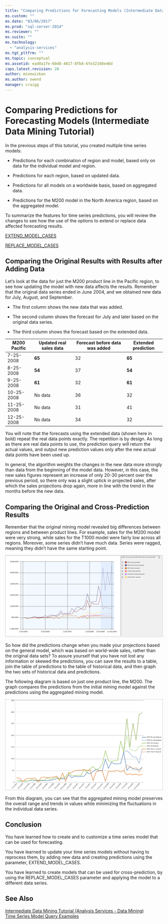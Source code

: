 ```yaml
---
title: "Comparing Predictions for Forecasting Models (Intermediate Data Mining Tutorial) | Microsoft Docs"
ms.custom: ""
ms.date: "03/06/2017"
ms.prod: "sql-server-2014"
ms.reviewer: ""
ms.suite: ""
ms.technology: 
  - "analysis-services"
ms.tgt_pltfrm: ""
ms.topic: conceptual
ms.assetid: ead8a1fe-60d8-4017-8fb8-6fe32168e46d
caps.latest.revision: 28
author: minewiskan
ms.author: owend
manager: craigg
---
```

# Comparing Predictions for Forecasting Models (Intermediate Data Mining Tutorial)
  In the previous steps of this tutorial, you created multiple time series models:  
  
-   Predictions for each combination of region and model, based only on data for the individual model and region.  
  
-   Predictions for each region, based on updated data.  
  
-   Predictions for all models on a worldwide basis, based on aggregated data.  
  
-   Predictions for the M200 model in the North America region, based on the aggregated model.  
  
 To summarize the features for time series predictions, you will review the changes to see how the use of the options to extend or replace data affected forecasting results.  
  
 [EXTEND_MODEL_CASES](#bkmk_EXTEND)  
  
 [REPLACE_MODEL_CASES](#bkmk_REPLACE)  
  
##  <a name="bkmk_EXTEND"></a> Comparing the Original Results with Results after Adding Data  
 Let’s look at the data for just the M200 product line in the Pacific region, to see how updating the model with new data affects the results. Remember that the original data series ended in June 2004, and we obtained new data for July, August, and September.  
  
-   The first column shows the new data that was added.  
  
-   The second column shows the forecast for July and later based on the original data series.  
  
-   The third column shows the forecast based on the extended data.  
  
|**M200 Pacific**|Updated real sales data|Forecast before data was added|Extended prediction|  
|----------------------|-----------------------------|------------------------------------|-------------------------|  
|7-25-2008|**65**|32|**65**|  
|8-25-2008|**54**|37|**54**|  
|9-25-2008|**61**|32|**61**|  
|10-25-2008|No data|36|32|  
|11-25-2008|No data|31|41|  
|12-25-2008|No data|34|32|  
  
 You will note that the forecasts using the extended data (shown here in bold) repeat the real data points exactly. The repetition is by design. As long as there are real data points to use, the prediction query will return the actual values, and output new prediction values only after the new actual data points have been used up.  
  
 In general, the algorithm weights the changes in the new data more strongly than data from the beginning of the model data. However, in this case, the new sales figures represent an increase of only 20-30 percent over the previous period, so there only was a slight uptick in projected sales, after which the sales projections drop again, more in line with the trend in the months before the new data.  
  
##  <a name="bkmk_REPLACE"></a> Comparing the Original and Cross-Prediction Results  
 Remember that the original mining model revealed big differences between regions and between product lines. For example, sales for the M200 model were very strong, while sales for the T1000 model were fairly low across all regions. Moreover, some series didn’t have much data. Series were ragged, meaning they didn’t have the same starting point.  
  
 ![Series predicting M200 and T1000 quantity](../../2014/tutorials/media/6series-defaultforecasting.gif "Series predicting M200 and T1000 quantity")  
  
 So how did the predictions change when you made your projections based on the general model, which was based on world-wide sales, rather than the original data sets? To assure yourself that you have not lost any information or skewed the predictions, you can save the results to a table, join the table of predictions to the table of historical data, and then graph the two sets of historical data and predictions.  
  
 The following diagram is based on just one product line, the M200. The graph compares the predictions from the initial mining model against the predictions using the aggregated mining model.  
  
 ![Excel chart comparing predictions](../../2014/tutorials/media/m200-predictions-compared.gif "Excel chart comparing predictions")  
  
 From this diagram, you can see that the aggregated mining model preserves the overall range and trends in values while minimizing the fluctuations in the individual data series.  
  
## Conclusion  
 You have learned how to create and to customize a time series model that can be used for forecasting.  
  
 You have learned to update your time series models without having to reprocess them, by adding new data and creating predictions using the parameter, EXTEND_MODEL_CASES.  
  
 You have learned to create models that can be used for cross-prediction, by using the REPLACE_MODEL_CASES parameter and applying the model to a different data series.  
  
## See Also  
 [Intermediate Data Mining Tutorial &#40;Analysis Services - Data Mining&#41;](../../2014/tutorials/intermediate-data-mining-tutorial-analysis-services-data-mining.md)   
 [Time Series Model Query Examples](../../2014/analysis-services/data-mining/time-series-model-query-examples.md)  
  
  

